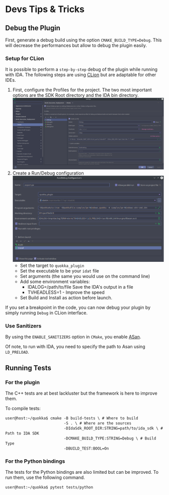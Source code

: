 # Devs Tips & Tricks

## Debug the Plugin

First, generate a debug build using the option `CMAKE_BUILD_TYPE=Debug`. This will 
decrease the performances but allow to debug the plugin easily.

### Setup for CLion

It is possible to perform a `step-by-step` debug of the plugin while running with IDA.
The following steps are using [CLion](https://www.jetbrains.com/clion/) but are 
adaptable for other IDEs.

1. First, configure the Profiles for the project. The two most important options 
   are the SDK Root directory and the IDA bin directory.
   ![Profile Window](img/Profile.png)
2. Create a Run/Debug configuration
   ![Debug](img/Debug.png)
   - Set the target to `quokka_plugin`
   - Set the executable to be your `idat` file
   - Set arguments (the same you would use on the command line)
   - Add some environment variables:
     - IDALOG=/path/to/file Save the IDA's output in a file
     - TVHEADLESS=1 - Improve the speed
   - Set Build and Install as action before launch.

If you set a breakpoint in the code, you can now debug your plugin by simply 
running `Debug` in CLion interface.

### Use Sanitizers

By using the `ENABLE_SANITIZERS` option in `CMake`, you enable 
[ASan](https://github.com/google/sanitizers/wiki/AddressSanitizer).

Of note, to run with IDA, you need to specify the path to Asan using `LD_PRELOAD`.

## Running Tests

### For the plugin

The C++ tests are at best lackluster but the framework is here to improve them.

To compile tests:
```commandline
user@host:~/quokka$ cmake -B build-tests \ # Where to build 
                          -S . \ # Where are the sources
                          -DIdaSdk_ROOT_DIR:STRING=path/to/ida_sdk \ # Path to IDA SDK 
                          -DCMAKE_BUILD_TYPE:STRING=Debug \ # Build Type 
                          -DBUILD_TEST:BOOL=On
```

### For the Python bindings

The tests for the Python bindings are also limited but can be improved.
To run them, use the following command.

```commandline
user@host:~/quokka$ pytest tests/python
```
